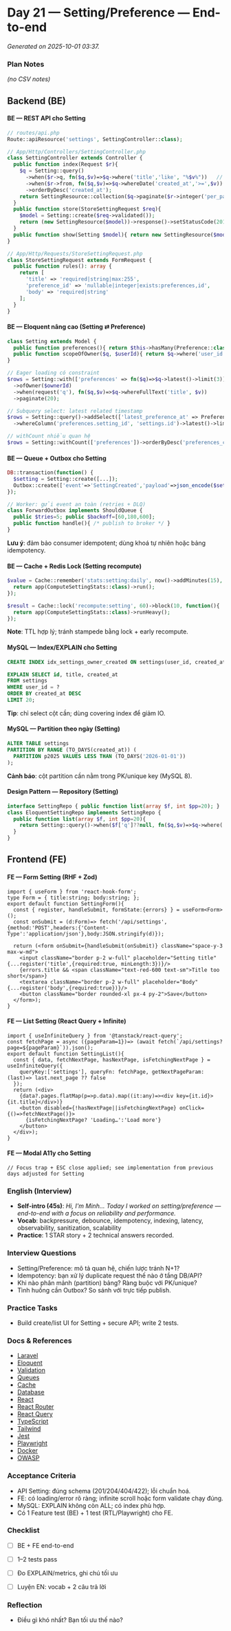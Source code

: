 # Day 21 — Setting/Preference — End-to-end

_Generated on 2025-10-01 03:37._

### Plan Notes
_(no CSV notes)_

## Backend (BE)

#### BE — REST API cho Setting
```php
// routes/api.php
Route::apiResource('settings', SettingController::class);

// App/Http/Controllers/SettingController.php
class SettingController extends Controller {
  public function index(Request $r){
    $q = Setting::query()
      ->when($r->q, fn($q,$v)=>$q->where('title','like', "%$v%"))   // search
      ->when($r->from, fn($q,$v)=>$q->whereDate('created_at','>=',$v)) // filter
      ->orderByDesc('created_at');
    return SettingResource::collection($q->paginate($r->integer('per_page',20)));
  }
  public function store(StoreSettingRequest $req){
    $model = Setting::create($req->validated());
    return (new SettingResource($model))->response()->setStatusCode(201);
  }
  public function show(Setting $model){ return new SettingResource($model->load('preferences')); }
}

// App/Http/Requests/StoreSettingRequest.php
class StoreSettingRequest extends FormRequest {
  public function rules(): array {
    return [
      'title' => 'required|string|max:255',
      'preference_id' => 'nullable|integer|exists:preferences,id',
      'body' => 'required|string'
    ];
  }
}
```

#### BE — Eloquent nâng cao (Setting ⇄ Preference)
```php
class Setting extends Model {
  public function preferences(){ return $this->hasMany(Preference::class); }
  public function scopeOfOwner($q, $userId){ return $q->where('user_id',$userId); }
}

// Eager loading có constraint
$rows = Setting::with(['preferences' => fn($q)=>$q->latest()->limit(3)])
  ->ofOwner($ownerId)
  ->when(request('q'), fn($q,$v)=>$q->whereFullText('title', $v))
  ->paginate(20);

// Subquery select: latest related timestamp
$rows = Setting::query()->addSelect(['latest_preference_at' => Preference::select('created_at')
  ->whereColumn('preferences.setting_id', 'settings.id')->latest()->limit(1)])->get();

// withCount nhiều quan hệ
$rows = Setting::withCount(['preferences'])->orderByDesc('preferences_count')->limit(50)->get();
```

#### BE — Queue + Outbox cho Setting
```php
DB::transaction(function() {
  $setting = Setting::create([...]);
  Outbox::create(['event'=>'SettingCreated','payload'=>json_encode($setting)]);
});

// Worker: gửi event an toàn (retries + DLQ)
class ForwardOutbox implements ShouldQueue {
  public $tries=5; public $backoff=[60,180,600];
  public function handle(){ /* publish to broker */ }
}
```
**Lưu ý**: đảm bảo consumer idempotent; dùng khoá tự nhiên hoặc bảng idempotency.


#### BE — Cache + Redis Lock (Setting recompute)
```php
$value = Cache::remember('stats:setting:daily', now()->addMinutes(15), function(){
  return app(ComputeSettingStats::class)->run();
});

$result = Cache::lock('recompute:setting', 60)->block(10, function(){
  return app(ComputeSettingStats::class)->runHeavy();
});
```
**Note**: TTL hợp lý; tránh stampede bằng lock + early recompute.


#### MySQL — Index/EXPLAIN cho Setting
```sql
CREATE INDEX idx_settings_owner_created ON settings(user_id, created_at DESC);

EXPLAIN SELECT id, title, created_at
FROM settings
WHERE user_id = ?
ORDER BY created_at DESC
LIMIT 20;
```
**Tip**: chỉ select cột cần; dùng covering index để giảm IO.


#### MySQL — Partition theo ngày (Setting)
```sql
ALTER TABLE settings
PARTITION BY RANGE (TO_DAYS(created_at)) (
  PARTITION p2025 VALUES LESS THAN (TO_DAYS('2026-01-01'))
);
```
**Cảnh báo**: cột partition cần nằm trong PK/unique key (MySQL 8).


#### Design Pattern — Repository (Setting)
```php
interface SettingRepo { public function list(array $f, int $pp=20); }
class EloquentSettingRepo implements SettingRepo {
  public function list(array $f, int $pp=20){
    return Setting::query()->when($f['q']??null, fn($q,$v)=>$q->where('title','like',"%$v%"))->paginate($pp);
  }
}
```

## Frontend (FE)

#### FE — Form Setting (RHF + Zod)
```tsx
import { useForm } from 'react-hook-form';
type Form = { title:string; body:string; };
export default function SettingForm(){
  const { register, handleSubmit, formState:{errors} } = useForm<Form>();
  const onSubmit = (d:Form)=> fetch('/api/settings',{method:'POST',headers:{'Content-Type':'application/json'},body:JSON.stringify(d)});

  return (<form onSubmit={handleSubmit(onSubmit)} className="space-y-3 max-w-md">
    <input className="border p-2 w-full" placeholder="Setting title" {...register('title',{required:true, minLength:3})}/>
    {errors.title && <span className="text-red-600 text-sm">Title too short</span>}
    <textarea className="border p-2 w-full" placeholder="Body" {...register('body',{required:true})}/>
    <button className="border rounded-xl px-4 py-2">Save</button>
  </form>);
}
```

#### FE — List Setting (React Query + Infinite)
```tsx
import { useInfiniteQuery } from '@tanstack/react-query';
const fetchPage = async ({pageParam=1})=> (await fetch(`/api/settings?page=${pageParam}`)).json();
export default function SettingList(){
  const { data, fetchNextPage, hasNextPage, isFetchingNextPage } = useInfiniteQuery({
    queryKey:['settings'], queryFn: fetchPage, getNextPageParam: (last)=> last.next_page ?? false
  });
  return (<div>
    {data?.pages.flatMap(p=>p.data).map((it:any)=><div key={it.id}>{it.title}</div>)}
    <button disabled={!hasNextPage||isFetchingNextPage} onClick={()=>fetchNextPage()}>
      {isFetchingNextPage? 'Loading…':'Load more'}
    </button>
  </div>);
}
```

#### FE — Modal A11y cho Setting
```tsx
// Focus trap + ESC close applied; see implementation from previous days adjusted for Setting
```

### English (Interview)
- **Self-intro (45s)**: *Hi, I'm Minh... Today I worked on setting/preference — end-to-end with a focus on reliability and performance.*
- **Vocab**: backpressure, debounce, idempotency, indexing, latency, observability, sanitization, scalability
- **Practice**: 1 STAR story + 2 technical answers recorded.


### Interview Questions
- Setting/Preference: mô tả quan hệ, chiến lược tránh N+1?
- Idempotency: bạn xử lý duplicate request thế nào ở tầng DB/API?
- Khi nào phân mảnh (partition) bảng? Ràng buộc với PK/unique?
- Tình huống cần Outbox? So sánh với trực tiếp publish.


### Practice Tasks
- Build create/list UI for Setting + secure API; write 2 tests.

### Docs & References
- [Laravel](https://laravel.com/docs)
- [Eloquent](https://laravel.com/docs/eloquent)
- [Validation](https://laravel.com/docs/validation)
- [Queues](https://laravel.com/docs/queues)
- [Cache](https://laravel.com/docs/cache)
- [Database](https://dev.mysql.com/doc/)
- [React](https://react.dev/learn)
- [React Router](https://reactrouter.com/en/main)
- [React Query](https://tanstack.com/query/latest)
- [TypeScript](https://www.typescriptlang.org/docs/)
- [Tailwind](https://tailwindcss.com/docs)
- [Jest](https://jestjs.io/docs/getting-started)
- [Playwright](https://playwright.dev/docs/intro)
- [Docker](https://docs.docker.com/)
- [OWASP](https://owasp.org/www-project-top-ten/)

### Acceptance Criteria
- API Setting: đúng schema (201/204/404/422); lỗi chuẩn hoá.
- FE: có loading/error rõ ràng; infinite scroll hoặc form validate chạy đúng.
- MySQL: EXPLAIN không còn ALL; có index phù hợp.
- Có 1 Feature test (BE) + 1 test (RTL/Playwright) cho FE.


### Checklist
- [ ] BE + FE end-to-end
- [ ] 1–2 tests pass
- [ ] Đo EXPLAIN/metrics, ghi chú tối ưu
- [ ] Luyện EN: vocab + 2 câu trả lời


### Reflection
- Điều gì khó nhất? Bạn tối ưu thế nào?